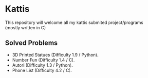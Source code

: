 # Kattis
This repository will welcome all my kattis submited project/programs (mostly written in C)

## Solved Problems

- 3D Printed Statues (Difficulty 1.9 / Python).
- Number Fun (Difficulty 1.4 / C).
- Autori (Difficulty 1.3 / Python).
- Phone List (Difficulty 4.2 / C).